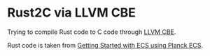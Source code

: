 # Rust2C via LLVM CBE

Trying to compile Rust code to C code through [LLVM CBE](https://github.com/JuliaComputingOSS/llvm-cbe).

Rust code is taken from [Getting Started with ECS using Planck ECS](https://jojolepro.com/blog/2021-06-01_getting_started_with_ecs/).
